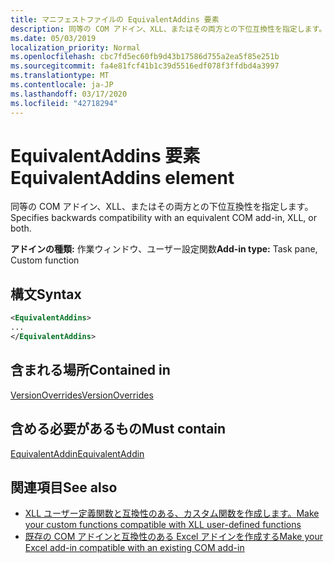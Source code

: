 ```yaml
---
title: マニフェストファイルの EquivalentAddins 要素
description: 同等の COM アドイン、XLL、またはその両方との下位互換性を指定します。
ms.date: 05/03/2019
localization_priority: Normal
ms.openlocfilehash: cbc7fd5ec60fb9d43b17586d755a2ea5f85e251b
ms.sourcegitcommit: fa4e81fcf41b1c39d5516edf078f3ffdbd4a3997
ms.translationtype: MT
ms.contentlocale: ja-JP
ms.lasthandoff: 03/17/2020
ms.locfileid: "42718294"
---
```

# <a name="equivalentaddins-element"></a><span data-ttu-id="8f92c-103">EquivalentAddins 要素</span><span class="sxs-lookup"><span data-stu-id="8f92c-103">EquivalentAddins element</span></span>

<span data-ttu-id="8f92c-104">同等の COM アドイン、XLL、またはその両方との下位互換性を指定します。</span><span class="sxs-lookup"><span data-stu-id="8f92c-104">Specifies backwards compatibility with an equivalent COM add-in, XLL, or both.</span></span>

<span data-ttu-id="8f92c-105">**アドインの種類:** 作業ウィンドウ、ユーザー設定関数</span><span class="sxs-lookup"><span data-stu-id="8f92c-105">**Add-in type:** Task pane, Custom function</span></span>

## <a name="syntax"></a><span data-ttu-id="8f92c-106">構文</span><span class="sxs-lookup"><span data-stu-id="8f92c-106">Syntax</span></span>

```XML
<EquivalentAddins>
...  
</EquivalentAddins>  
```

## <a name="contained-in"></a><span data-ttu-id="8f92c-107">含まれる場所</span><span class="sxs-lookup"><span data-stu-id="8f92c-107">Contained in</span></span>

[<span data-ttu-id="8f92c-108">VersionOverrides</span><span class="sxs-lookup"><span data-stu-id="8f92c-108">VersionOverrides</span></span>](versionoverrides.md)

## <a name="must-contain"></a><span data-ttu-id="8f92c-109">含める必要があるもの</span><span class="sxs-lookup"><span data-stu-id="8f92c-109">Must contain</span></span>

[<span data-ttu-id="8f92c-110">EquivalentAddin</span><span class="sxs-lookup"><span data-stu-id="8f92c-110">EquivalentAddin</span></span>](equivalentaddin.md)

## <a name="see-also"></a><span data-ttu-id="8f92c-111">関連項目</span><span class="sxs-lookup"><span data-stu-id="8f92c-111">See also</span></span>

- [<span data-ttu-id="8f92c-112">XLL ユーザー定義関数と互換性のある、カスタム関数を作成します。</span><span class="sxs-lookup"><span data-stu-id="8f92c-112">Make your custom functions compatible with XLL user-defined functions</span></span>](../../excel/make-custom-functions-compatible-with-xll-udf.md)
- [<span data-ttu-id="8f92c-113">既存の COM アドインと互換性のある Excel アドインを作成する</span><span class="sxs-lookup"><span data-stu-id="8f92c-113">Make your Excel add-in compatible with an existing COM add-in</span></span>](../../develop/make-office-add-in-compatible-with-existing-com-add-in.md)
